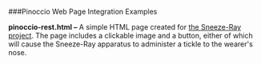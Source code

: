 ###Pinoccio Web Page Integration Examples

**pinoccio-rest.html –** A simple HTML page created for [the Sneeze-Ray project](http://www.instructables.com/id/The-Sneeze-Ray-Remote-Controlled-Nose-Tickler/?ALLSTEPS). The page includes a clickable image and a button, either of which will cause the Sneeze-Ray apparatus to administer a tickle to the wearer's nose.